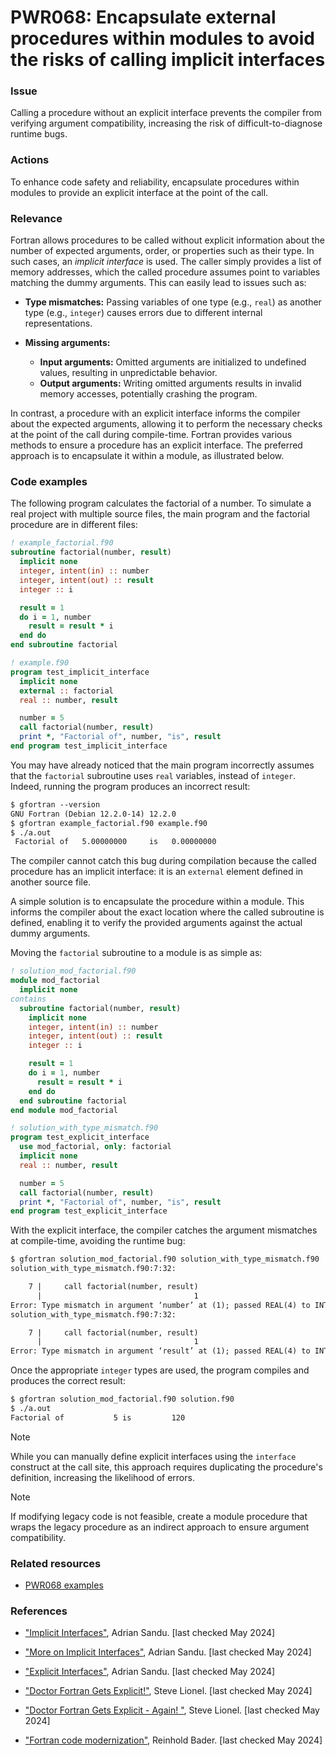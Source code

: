 # PWR068: Encapsulate external procedures within modules to avoid the risks of calling implicit interfaces

### Issue

Calling a procedure without an explicit interface prevents the compiler from
verifying argument compatibility, increasing the risk of difficult-to-diagnose
runtime bugs.

### Actions

To enhance code safety and reliability, encapsulate procedures within modules
to provide an explicit interface at the point of the call.

### Relevance

Fortran allows procedures to be called without explicit information about the
number of expected arguments, order, or properties such as their type. In such
cases, an _implicit interface_ is used. The caller simply provides a list of
memory addresses, which the called procedure assumes point to variables
matching the dummy arguments. This can easily lead to issues such as:

- **Type mismatches:** Passing variables of one type (e.g., `real`) as another
type (e.g., `integer`) causes errors due to different internal representations.

- **Missing arguments:**
  - **Input arguments:** Omitted arguments are initialized to undefined
    values, resulting in unpredictable behavior.
  - **Output arguments:** Writing omitted arguments results in invalid memory
    accesses, potentially crashing the program.

In contrast, a procedure with an explicit interface informs the compiler about
the expected arguments, allowing it to perform the necessary checks at the
point of the call during compile-time. Fortran provides various methods to
ensure a procedure has an explicit interface. The preferred approach is to
encapsulate it within a module, as illustrated below.

### Code examples

The following program calculates the factorial of a number. To simulate a real
project with multiple source files, the main program and the factorial
procedure are in different files:

```fortran
! example_factorial.f90
subroutine factorial(number, result)
  implicit none
  integer, intent(in) :: number
  integer, intent(out) :: result
  integer :: i

  result = 1
  do i = 1, number
    result = result * i
  end do
end subroutine factorial
```

```fortran
! example.f90
program test_implicit_interface
  implicit none
  external :: factorial
  real :: number, result

  number = 5
  call factorial(number, result)
  print *, "Factorial of", number, "is", result
end program test_implicit_interface
```

You may have already noticed that the main program incorrectly assumes that the
`factorial` subroutine uses `real` variables, instead of `integer`. Indeed,
running the program produces an incorrect result:

```txt
$ gfortran --version
GNU Fortran (Debian 12.2.0-14) 12.2.0
$ gfortran example_factorial.f90 example.f90
$ ./a.out
 Factorial of   5.00000000     is   0.00000000
```

The compiler cannot catch this bug during compilation because the called
procedure has an implicit interface: it is an `external` element defined in
another source file.

A simple solution is to encapsulate the procedure within a module. This informs
the compiler about the exact location where the called subroutine is defined,
enabling it to verify the provided arguments against the actual dummy
arguments.

Moving the `factorial` subroutine to a module is as simple as:

```fortran
! solution_mod_factorial.f90
module mod_factorial
  implicit none
contains
  subroutine factorial(number, result)
    implicit none
    integer, intent(in) :: number
    integer, intent(out) :: result
    integer :: i

    result = 1
    do i = 1, number
      result = result * i
    end do
  end subroutine factorial
end module mod_factorial
```

```fortran
! solution_with_type_mismatch.f90
program test_explicit_interface
  use mod_factorial, only: factorial
  implicit none
  real :: number, result

  number = 5
  call factorial(number, result)
  print *, "Factorial of", number, "is", result
end program test_explicit_interface
```

With the explicit interface, the compiler catches the argument mismatches at
compile-time, avoiding the runtime bug:

```txt
$ gfortran solution_mod_factorial.f90 solution_with_type_mismatch.f90
solution_with_type_mismatch.f90:7:32:

    7 |     call factorial(number, result)
      |                                  1
Error: Type mismatch in argument ‘number’ at (1); passed REAL(4) to INTEGER(4)
solution_with_type_mismatch.f90:7:32:

    7 |     call factorial(number, result)
      |                                  1
Error: Type mismatch in argument ‘result’ at (1); passed REAL(4) to INTEGER(4)
```

Once the appropriate `integer` types are used, the program compiles and
produces the correct result:

```txt
$ gfortran solution_mod_factorial.f90 solution.f90
$ ./a.out
Factorial of           5 is         120
```

> [!NOTE]
> While you can manually define explicit interfaces using the `interface`
> construct at the call site, this approach requires duplicating the procedure's
> definition, increasing the likelihood of errors.

> [!NOTE]
> If modifying legacy code is not feasible, create a module procedure that wraps
> the legacy procedure as an indirect approach to ensure argument compatibility.

### Related resources

- [PWR068 examples](https://github.com/codee-com/open-catalog/tree/main/Checks/PWR068/)

### References

- ["Implicit Interfaces"](https://people.cs.vt.edu/~asandu/Courses/MTU/CS2911/fortran_notes/node44.html),
Adrian Sandu. [last checked May 2024]

- ["More on Implicit Interfaces"](https://people.cs.vt.edu/~asandu/Courses/MTU/CS2911/fortran_notes/node181.html),
Adrian Sandu. [last checked May 2024]

- ["Explicit Interfaces"](https://people.cs.vt.edu/~asandu/Courses/MTU/CS2911/fortran_notes/node182.html),
Adrian Sandu. [last checked May 2024]

- ["Doctor Fortran Gets Explicit!"](https://web.archive.org/web/20130803094211/http://software.intel.com/en-us/forums/topic/275071),
Steve Lionel. [last checked May 2024]

- ["Doctor Fortran Gets Explicit - Again!
"](https://web.archive.org/web/20130113070703/http://software.intel.com/en-us/blogs/2012/01/05/doctor-fortran-gets-explicit-again),
Steve Lionel. [last checked May 2024]

- ["Fortran code
modernization"](https://www.ugent.be/hpc/en/training/2018/modern_fortran_materials/modernfortran2018.pdf),
Reinhold Bader. [last checked May 2024]
